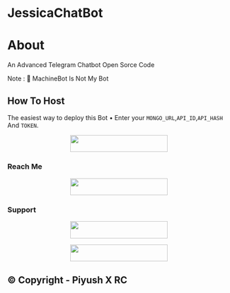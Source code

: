 # JessicaChatBot
# About
An Advanced Telegram Chatbot Open Sorce Code

Note : 📝 MachineBot Is Not My Bot
## How To Host
The easiest way to deploy this Bot
• Enter your ```MONGO_URL```,```API_ID```,```API_HASH``` And ```TOKEN```.
<p align="center"><a href="https://heroku.com/deploy?template=https://github.com/amit-1010/pandey"> <img src="https://img.shields.io/badge/Deploy%20To%20Heroku-black?style=for-the-badge&logo=heroku" width="220" height="38.45"/></a></p>
 
### Reach Me

<p align="center"><a href="https://t.me/Jessica_Chat_Bot"> <img src="https://img.shields.io/badge/Telegram%20Bot-pink?style=for-the-badge" width="220" height="38.45"/></a></p>

### Support 

<p align="center"><a href="https://t.me/Cherished_Community"> <img src="https://img.shields.io/badge/Lo%20Karlo%20Baat%20Support-pink?style=for-the-badge" width="220" height="38.45"/></a></p>

<p align="center"><a href="https://t.me/Cherished_Community"> <img src="https://img.shields.io/badge/Lo%20Karlo%20Baat%20Channel-blue?style=for-the-badge" width="220" height="38.45"/></a></p>

## © Copyright - Piyush X RC

